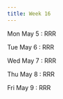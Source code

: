 ```yaml
---
title: Week 16
---
```


Mon May 5
: RRR

Tue May 6
: RRR

Wed May 7
: RRR

Thu May 8
: RRR

Fri May 9
: RRR
